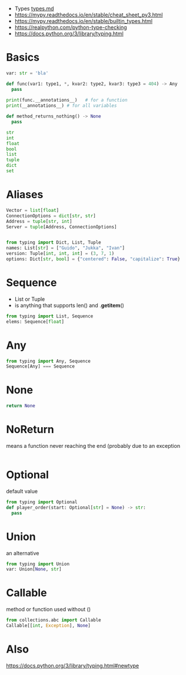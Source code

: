 * Types [types.md](types.md)
* https://mypy.readthedocs.io/en/stable/cheat_sheet_py3.html
* https://mypy.readthedocs.io/en/stable/builtin_types.html
* https://realpython.com/python-type-checking
* https://docs.python.org/3/library/typing.html

# Basics
```python
var: str = 'bla'

def func(var1: type1, *, kvar2: type2, kvar3: type3 = 404) -> Any
  pass
  
print(func.__annotations__)   # for a function
print(__annotations__) # for all variables

def method_returns_nothing() -> None
  pass

str
int
float
bool
list
tuple
dict
set
```

# Aliases
```python
Vector = list[float]  
ConnectionOptions = dict[str, str]
Address = tuple[str, int]
Server = tuple[Address, ConnectionOptions]


from typing import Dict, List, Tuple
names: List[str] = ["Guido", "Jukka", "Ivan"]
version: Tuple[int, int, int] = (3, 7, 1)
options: Dict[str, bool] = {"centered": False, "capitalize": True}
```

# Sequence
* List or Tuple
* is anything that supports len() and .__getitem__()
```python
from typing import List, Sequence
elems: Sequence[float]
```


# Any
```python
from typing import Any, Sequence
Sequence[Any] === Sequence
```

# None
```python
return None
```

# NoReturn
means a function never reaching the end (probably due to an exception
```python
```

# Optional
default value
```python
from typing import Optional
def player_order(start: Optional[str] = None) -> str:
  pass
```

# Union
an alternative
```python
from typing import Union
var: Union[None, str]
```

# Callable
method or function used without ()
```python
from collections.abc import Callable
Callable[[int, Exception], None]

```

# Also
https://docs.python.org/3/library/typing.html#newtype

